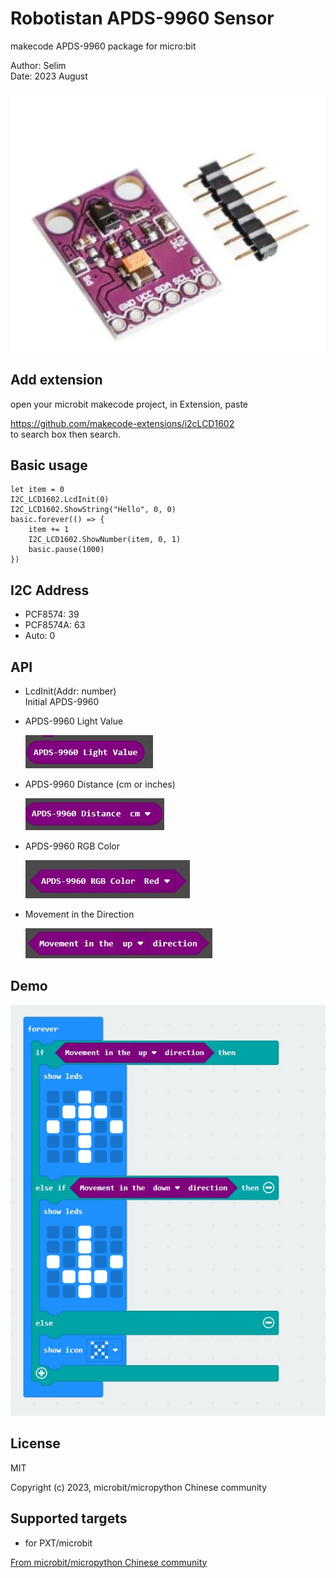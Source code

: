 # Robotistan APDS-9960 Sensor

makecode APDS-9960 package for micro:bit  

Author: Selim  
Date:   2023 August 
  
![](apds9960.jpg)

## Add extension

open your microbit makecode project, in Extension, paste  

[https://github.com/makecode-extensions/i2cLCD1602  
](https://github.com/selimgayretli/pxt-rbt)
to search box then search.

## Basic usage

```
let item = 0
I2C_LCD1602.LcdInit(0)
I2C_LCD1602.ShowString("Hello", 0, 0)
basic.forever(() => {
    item += 1
    I2C_LCD1602.ShowNumber(item, 0, 1)
    basic.pause(1000)
})
```


## I2C Address  
- PCF8574: 39  
- PCF8574A: 63  
- Auto: 0

## API

- LcdInit(Addr: number)  
Initial APDS-9960  


- APDS-9960 Light Value

  ![](lightValue.jpg)
- APDS-9960 Distance (cm or inches)

  ![](distance.jpg)
- APDS-9960 RGB Color

  ![](rgbcolor.jpg)
- Movement in the Direction

  ![](direction.jpg)




## Demo

![](demo.jpg)

## License

MIT

Copyright (c) 2023, microbit/micropython Chinese community  

## Supported targets

* for PXT/microbit


[From microbit/micropython Chinese community](https://www.micropython.org.cn)
